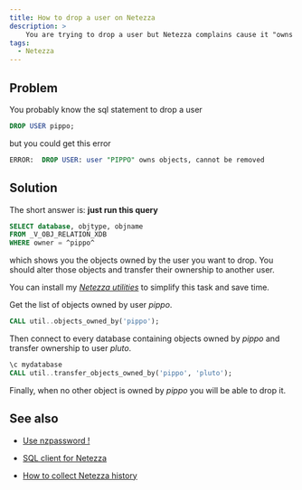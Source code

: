 ```yaml
---
title: How to drop a user on Netezza
description: >
    You are trying to drop a user but Netezza complains cause it "owns objects"? This article shows how to solve this problem.
tags:
  - Netezza
---
```


## Problem

You probably know the sql statement to drop a user

```sql
DROP USER pippo;
```

but you could get this error

```sql
ERROR:  DROP USER: user "PIPPO" owns objects, cannot be removed
```

## Solution

The short answer is: **just run this query**

```sql
SELECT database, objtype, objname
FROM _V_OBJ_RELATION_XDB
WHERE owner = ^pippo^
```

which shows you the objects owned by the user you want to drop. You should alter those
objects and transfer their ownership to another user.

You can install my [*Netezza utilities*][1] to simplify this task and save time.

Get the list of objects owned by user *pippo*.

```sql
CALL util..objects_owned_by('pippo');
```

Then connect to every database containing objects owned by *pippo* and transfer ownership to user *pluto*.

```sql
\c mydatabase
CALL util..transfer_objects_owned_by('pippo', 'pluto');
```

Finally, when no other object is owned by *pippo* you will be able to drop it.

## See also

* [Use nzpassword !](http://g14n.info/2013/10/use-nzpassword)
* [SQL client for Netezza](http://g14n.info/2013/05/sql-client-for-netezza)
* [How to collect Netezza history](http://g14n.info/2013/12/how-to-collect-netezza-history)

  [1]: http://g14n.info/nz-util
  